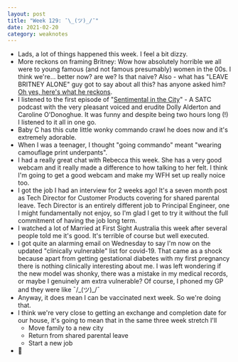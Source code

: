 ```yaml
---
layout: post
title: "Week 129: ¯\_(ツ)_/¯"
date: 2021-02-20
category: weaknotes
---
```

* Lads, a lot of things happened this week. I feel a bit dizzy.
* More reckons on framing Britney: Wow how absolutely horrible we all were to young famous (and not famous presumably) women in the 00s. I think we're... better now? are we? Is that naive? Also - what has "LEAVE BRITNEY ALONE" guy got to say about all this? has anyone asked him? [Oh yes, here's what he reckons](https://www.buzzfeed.com/larryfitzmaurice/chris-crocker-leave-britney-alone-on-framing-britney-spears).
* I listened to the first episode of "[Sentimental in the City](https://play.acast.com/s/sentimentalgarbage/sentimentalinthecity1-sex-thecity-seasonone)" - A SATC podcast with the very pleasant voiced and erudite Dolly Alderton and Caroline O'Donoghue. It was funny and despite being two hours long (!) I listened to it all in one go.
* Baby C has this cute little wonky commando crawl he does now and it's extremely adorable.
* When I was a teenager, I thought "going commando" meant "wearing camouflage print underpants".
* I had a really great chat with Rebecca this week. She has a very good webcam and it really made a difference to how talking to her felt. I think I'm going to get a good webcam and make my WFH set up really noice too.
* I got the job I had an interview for 2 weeks ago! It's a seven month post as Tech Director for Customer Products covering for shared parental leave. Tech Director is an entirely different job to Principal Engineer, one I might fundamentally not enjoy, so I'm glad I get to try it without the full commitment of having the job long term.
* I watched a lot of Married at First Sight Australia this week after several people told me it's good. It's terrible of course but well executed.
* I got quite an alarming email on Wednesday to say I'm now on the updated "clinically vulnerable" list for covid-19. That came as a shock because apart from getting gestational diabetes with my first pregnancy there is nothing clinically interesting about me. I was left wondering if the new model was shonky, there was a mistake in my medical records, or maybe I genuinely am extra vulnerable? Of course, I phoned my GP and they were like ¯/\_(ツ)\_/¯
* Anyway, it does mean I can be vaccinated next week. So we're doing that.
* I think we're very close to getting an exchange and completion date for our house, it's going to mean that in the same three week stretch I'll
  * Move family to a new city
  * Return from shared parental leave
  * Start a new job
* 🎢
